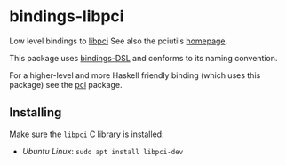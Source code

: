 # bindings-libpci
Low level bindings to [libpci](https://github.com/pciutils/pciutils)
See also the pciutils [homepage](https://mj.ucw.cz/sw/pciutils/).

This package uses [bindings-DSL](http://hackage.haskell.org/package/bindings-DSL) and conforms to its naming convention.

For a higher-level and more Haskell friendly binding (which uses this package) see the [pci](https://github.com/standardsemiconductor/pci) package.

## Installing
Make sure the `libpci` C library is installed:
  * *Ubuntu Linux*: `sudo apt install libpci-dev`
